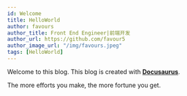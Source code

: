 ```yaml
---
id: Welcome
title: HelloWorld
author: favours
author_title: Front End Engineer|前端开发
author_url: https://github.com/favour5
author_image_url: "/img/favours.jpeg"
tags: [HelloWorld]
---
```


Welcome to this blog. This blog is created with [**Docusaurus**](https://v2.docusaurus.io/).
<!--truncate-->
The more efforts you make, the more fortune you get.
